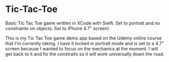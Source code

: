 # Tic-Tac-Toe
Basic Tic Tac Toe game written in XCode with Swift.  Set to portrait and no constraints on objects.  Set to iPhone 4.7" screen)

This is my Tic Tac Toe game demo app based on the Udemy online course that I'm currently taking.  I have it locked in 
portrait mode and is set to a 4.7" screen because I wanted to focus on the mechanics at the moment.  I will get back to
it and fix the constraits so it will work universally down the road.
